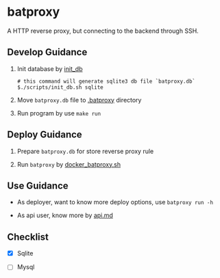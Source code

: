 # batproxy

A HTTP reverse proxy, but connecting to the backend through SSH.

## Develop Guidance

1. Init database by [init_db](scripts/init_db.sh)
    ```shell
    # this command will generate sqlite3 db file `batproxy.db`
    $./scripts/init_db.sh sqlite
    ```
   
2. Move `batproxy.db` file to [.batproxy](./.batproxy) directory

3. Run program by use `make run`

## Deploy Guidance

1. Prepare `batproxy.db` for store reverse proxy rule

2. Run `batproxy` by [docker_batproxy.sh](scripts/docker_batproxy.sh)

## Use Guidance

* As deployer, want to know more deploy options, use `batproxy run -h`

* As api user, know more by [api.md](docs/api.md)

## Checklist
- [X] Sqlite
- [ ] Mysql

